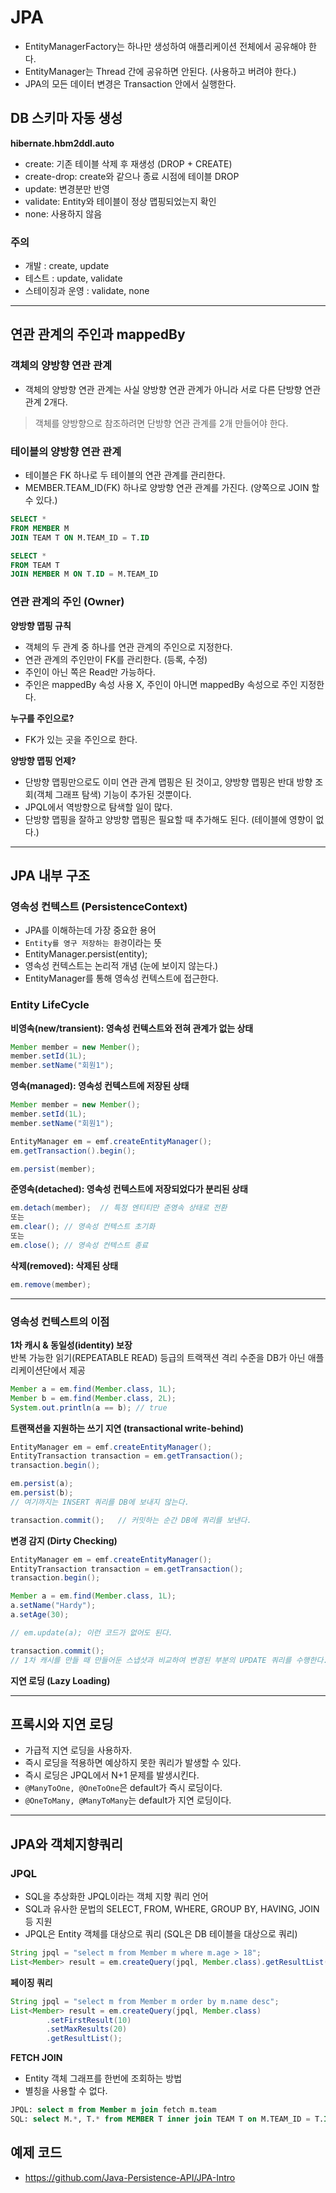 # JPA
* EntityManagerFactory는 하나만 생성하여 애플리케이션 전체에서 공유해야 한다.
* EntityManager는 Thread 간에 공유하면 안된다. (사용하고 버려야 한다.)
* JPA의 모든 데이터 변경은 Transaction 안에서 실행한다.

## DB 스키마 자동 생성
**hibernate.hbm2ddl.auto**
* create: 기존 테이블 삭제 후 재생성 (DROP + CREATE)
* create-drop: create와 같으나 종료 시점에 테이블 DROP
* update: 변경분만 반영
* validate: Entity와 테이블이 정상 맵핑되었는지 확인
* none: 사용하지 않음

### 주의
* 개발 : create, update
* 테스트 : update, validate
* 스테이징과 운영 : validate, none

---

## 연관 관계의 주인과 mappedBy

### 객체의 양방향 연관 관계
* 객체의 양방향 연관 관계는 사실 양방향 연관 관계가 아니라 서로 다른 단방향 연관 관계 2개다.
> 객체를 양방향으로 참조하려면 단방향 연관 관계를 2개 만들어야 한다.

### 테이블의 양방향 연관 관계
* 테이블은 FK 하나로 두 테이블의 연관 관계를 관리한다.
* MEMBER.TEAM_ID(FK) 하나로 양방향 연관 관계를 가진다. (양쪽으로 JOIN 할 수 있다.)

```sql
SELECT *
FROM MEMBER M 
JOIN TEAM T ON M.TEAM_ID = T.ID

SELECT *
FROM TEAM T 
JOIN MEMBER M ON T.ID = M.TEAM_ID
```

### 연관 관계의 주인 (Owner)
**양방향 맵핑 규칙**
* 객체의 두 관계 중 하나를 연관 관계의 주인으로 지정한다.
* 연관 관계의 주인만이 FK를 관리한다. (등록, 수정)
* 주인이 아닌 쪽은 Read만 가능하다.
* 주인은 mappedBy 속성 사용 X, 주인이 아니면 mappedBy 속성으로 주인 지정한다.

**누구를 주인으로?**
* FK가 있는 곳을 주인으로 한다.

**양방향 맵핑 언제?**
* 단방향 맵핑만으로도 이미 연관 관계 맵핑은 된 것이고, 양방향 맵핑은 반대 방향 조회(객체 그래프 탐색) 기능이 추가된 것뿐이다.
* JPQL에서 역방향으로 탐색할 일이 많다.
* 단방향 맵핑을 잘하고 양방향 맵핑은 필요할 때 추가해도 된다. (테이블에 영향이 없다.)

---

## JPA 내부 구조

### 영속성 컨텍스트 (PersistenceContext)
* JPA를 이해하는데 가장 중요한 용어
* ```Entity를 영구 저장하는 환경```이라는 뜻
* EntityManager.persist(entity);
* 영속성 컨텍스트는 논리적 개념 (눈에 보이지 않는다.)
* EntityManager를 통해 영속성 컨텍스트에 접근한다.

### Entity LifeCycle
**비영속(new/transient): 영속성 컨텍스트와 전혀 관계가 없는 상태**
```java
Member member = new Member();
member.setId(1L);
member.setName("회원1");
```

**영속(managed): 영속성 컨텍스트에 저장된 상태**
```java
Member member = new Member();
member.setId(1L);
member.setName("회원1");

EntityManager em = emf.createEntityManager();
em.getTransaction().begin();

em.persist(member);
```

**준영속(detached): 영속성 컨텍스트에 저장되었다가 분리된 상태**
```java
em.detach(member);  // 특정 엔티티만 준영속 상태로 전환
또는
em.clear(); // 영속성 컨텍스트 초기화
또는
em.close(); // 영속성 컨텍스트 종료
```

**삭제(removed): 삭제된 상태**
```java
em.remove(member);
```

---

### 영속성 컨텍스트의 이점
**1차 캐시 & 동일성(identity) 보장**<br>
반복 가능한 읽기(REPEATABLE READ) 등급의 트랙잭션 격리 수준을 DB가 아닌 애플리케이션단에서 제공
```java
Member a = em.find(Member.class, 1L);
Member b = em.find(Member.class, 2L);
System.out.println(a == b); // true
```

**트랜잭션을 지원하는 쓰기 지연 (transactional write-behind)**
```java
EntityManager em = emf.createEntityManager();
EntityTransaction transaction = em.getTransaction();
transaction.begin();

em.persist(a);
em.persist(b);
// 여기까지는 INSERT 쿼리를 DB에 보내지 않는다.

transaction.commit();   // 커밋하는 순간 DB에 쿼리를 보낸다.
```

**변경 감지 (Dirty Checking)**
```java
EntityManager em = emf.createEntityManager();
EntityTransaction transaction = em.getTransaction();
transaction.begin();

Member a = em.find(Member.class, 1L);
a.setName("Hardy");
a.setAge(30);

// em.update(a); 이런 코드가 없어도 된다.

transaction.commit();
// 1차 캐시를 만들 때 만들어둔 스냅샷과 비교하여 변경된 부분의 UPDATE 쿼리를 수행한다.
```

**지연 로딩 (Lazy Loading)**

---

## 프록시와 지연 로딩
* 가급적 지연 로딩을 사용하자.
* 즉시 로딩을 적용하면 예상하지 못한 쿼리가 발생할 수 있다.
* 즉시 로딩은 JPQL에서 N+1 문제를 발생시킨다.
* ```@ManyToOne, @OneToOne```은 default가 즉시 로딩이다.
* ```@OneToMany, @ManyToMany```는 default가 지연 로딩이다.

---

## JPA와 객체지향쿼리

### JPQL
* SQL을 추상화한 JPQL이라는 객체 지향 쿼리 언어
* SQL과 유사한 문법의 SELECT, FROM, WHERE, GROUP BY, HAVING, JOIN 등 지원
* JPQL은 Entity 객체를 대상으로 쿼리 (SQL은 DB 테이블을 대상으로 쿼리)
```java
String jpql = "select m from Member m where m.age > 18";
List<Member> result = em.createQuery(jpql, Member.class).getResultList();
```

**페이징 쿼리**
```java
String jpql = "select m from Member m order by m.name desc";
List<Member> result = em.createQuery(jpql, Member.class)
        .setFirstResult(10)
        .setMaxResults(20)
        .getResultList();
```

**FETCH JOIN**<br>
* Entity 객체 그래프를 한번에 조회하는 방법
* 별칭을 사용할 수 없다.
```sql
JPQL: select m from Member m join fetch m.team
SQL: select M.*, T.* from MEMBER T inner join TEAM T on M.TEAM_ID = T.ID
```

## 예제 코드
* https://github.com/Java-Persistence-API/JPA-Intro

